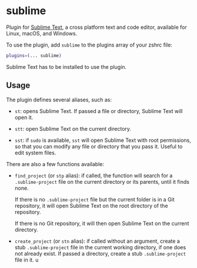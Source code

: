 # sublime

Plugin for [Sublime Text](https://www.sublimetext.com/), a cross platform text and code editor,
available for Linux, macOS, and Windows.

To use the plugin, add `sublime` to the plugins array of your zshrc file:

```zsh
plugins=(... sublime)
```

Sublime Text has to be installed to use the plugin.

## Usage

The plugin defines several aliases, such as:

- `st`: opens Sublime Text. If passed a file or directory, Sublime Text will open it.

- `stt`: open Sublime Text on the current directory.

- `sst`: if `sudo` is available, `sst` will open Sublime Text with root permissions, so that
  you can modify any file or directory that you pass it. Useful to edit system files.

There are also a few functions available:

- `find_project` (or `stp` alias): if called, the function will search for a `.sublime-project` file
  on the current directory or its parents, until it finds none.

  If there is no `.sublime-project` file but the current folder is in a Git repository, it will open
  Sublime Text on the root directory of the repository.

  If there is no Git repository, it will then open Sublime Text on the current directory.

- `create_project` (or `stn` alias): if called without an argument, create a stub `.sublime-project`
  file in the current working directory, if one does not already exist. If passed a directory, create
  a stub `.sublime-project` file in it.
u
